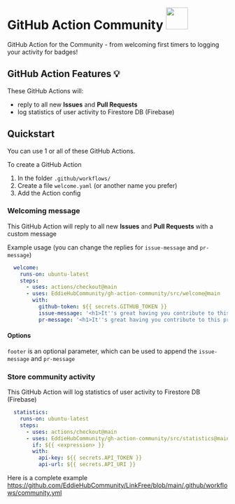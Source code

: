 # GitHub Action Community <img src="https://i.imgur.com/m6EYre1.png" width="50px">

GitHub Action for the Community - from welcoming first timers to logging your activity for badges!

## GitHub Action Features 💡

These GitHub Actions will:
- reply to all new **Issues** and **Pull Requests**
- log statistics of user activity to Firestore DB (Firebase)
  
## Quickstart

You can use 1 or all of these GitHub Actions.

To create a GitHub Action
1. In the folder `.github/workflows/`
2. Create a file `welcome.yaml` (or another name you prefer)
3. Add the Action config

### Welcoming message

This GitHub Action will reply to all new **Issues** and **Pull Requests** with a custom message

Example usage (you can change the replies for `issue-message` and `pr-message`)
```yaml
  welcome:
    runs-on: ubuntu-latest
    steps:
      - uses: actions/checkout@main
      - uses: EddieHubCommunity/gh-action-community/src/welcome@main
        with:
          github-token: ${{ secrets.GITHUB_TOKEN }}
          issue-message: '<h1>It''s great having you contribute to this project</h1> Feel free to raise an <strong>Issue</strong>! Welcome to the community :nerd_face:'
          pr-message: '<h1>It''s great having you contribute to this project</h1> Feel free to create a <strong>Pull Request</strong>! Welcome to the community :nerd_face:'
```

#### Options

`footer` is an optional parameter, which can be used to append the `issue-message` and `pr-message`

### Store community activity

This GitHub Action will log statistics of user activity to Firestore DB (Firebase)

```yaml
  statistics:
    runs-on: ubuntu-latest
    steps:
      - uses: actions/checkout@main
      - uses: EddieHubCommunity/gh-action-community/src/statistics@main
        if: ${{ <expression> }}
        with:
          api-key: ${{ secrets.API_TOKEN }}
          api-url: ${{ secrets.API_URI }}
```

Here is a complete example https://github.com/EddieHubCommunity/LinkFree/blob/main/.github/workflows/community.yml
